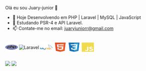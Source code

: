 Olá eu sou Juary-junior 👋

- 🔭 Hoje Desenvolvendo em PHP | Laravel | MySQL | JavaScript
- 🌱 Estudando PSR-4 e API Laravel.
- 📫 Contate-me no email: juaryjuniorr@gmail.com

<div style="display: inline_block"><br>
<img align="center" alt="PHP" height="30" width="40" src="https://raw.githubusercontent.com/devicons/devicon/master/icons/php/php-original.svg">
<img align="center" alt="Laravel" height="30" width="40" src="https://www.vectorlogo.zone/logos/laravel/laravel-icon.svg">
<img align="center" alt="SQL" height="30" width="40" src="https://raw.githubusercontent.com/devicons/devicon/master/icons/mysql/mysql-original-wordmark.svg">
<img align="center" alt="HTML" height="30" width="40" src="https://raw.githubusercontent.com/devicons/devicon/master/icons/html5/html5-original.svg">
<img align="center" alt="CSS" height="30" width="40" src="https://raw.githubusercontent.com/devicons/devicon/master/icons/css3/css3-original.svg">
  <img align="center" alt="Rafa-Js" height="30" width="40" src="https://raw.githubusercontent.com/devicons/devicon/master/icons/javascript/javascript-plain.svg">
</div>
  
  ##
 
<div> 
  <a href = "mailto:juaryjuniorr@gmail.com"><img src="https://img.shields.io/badge/-Gmail-%23333?style=for-the-badge&logo=gmail&logoColor=white" target="_blank"></a>
  <a href="https://www.linkedin.com/in/juary-junior-403881267/" target="_blank"><img src="https://img.shields.io/badge/-LinkedIn-%230077B5?style=for-the-badge&logo=linkedin&logoColor=white" target="_blank"></a> 
</div>


